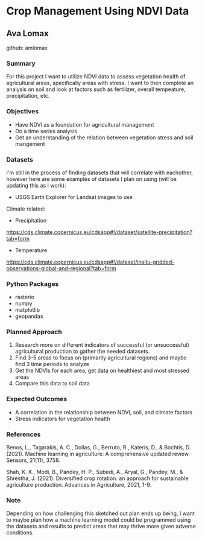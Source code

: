 # Crop Management Using NDVI Data

## Ava Lomax
github: amlomax

### Summary
For this project I want to utilize NDVI data to assess vegetation health of agricultural areas, specifically areas with stress. I want to then complete an analysis on soil and look at factors such as fertilizer, overall tempeature, precipitation, etc. 

### Objectives
* Have NDVI as a foundation for agricultural management 
* Do a time series analysis 
* Get an understanding of the relation between vegetation stress and soil mangement 

### Datasets
I'm still in the process of finding datasets that will correlate with eachother, however here are some examples of datasets I plan on using (will be updating this as I work):

* USGS Earth Explorer for Landsat images to use

Climate related:

* Precipitation 


https://cds.climate.copernicus.eu/cdsapp#!/dataset/satellite-precipitation?tab=form

* Temperature 

https://cds.climate.copernicus.eu/cdsapp#!/dataset/insitu-gridded-observations-global-and-regional?tab=form

### Python Packages
* rasterio 
* numpy
* matplotlib
* geopandas

### Planned Approach
1. Research more on different indicators of successful (or unsuccessful) agricultural production to gather the needed datasets. 
2. Find 3-5 areas to focus on (primarily agricultural regions) and maybe find 3 time periods to analyze
3. Get the NDVIs for each area, get data on healthiest and most stressed areas
4. Compare this data to soil data 


### Expected Outcomes
* A correlation in the relationship between NDVI, soil, and climate factors
* Stress indicators for vegetation health

### References 

Benos, L., Tagarakis, A. C., Dolias, G., Berruto, R., Kateris, D., & Bochtis, D. (2021). Machine learning in agriculture: A comprehensive updated review. Sensors, 21(11), 3758.

Shah, K. K., Modi, B., Pandey, H. P., Subedi, A., Aryal, G., Pandey, M., & Shrestha, J. (2021). Diversified crop rotation: an approach for sustainable agriculture production. Advances in Agriculture, 2021, 1-9.

### Note
Depending on how challenging this sketched out plan ends up being, I want to maybe plan how a machine learning model could be programmed using the datasets and results to predict areas that may thrive more given adverse conditions. 
